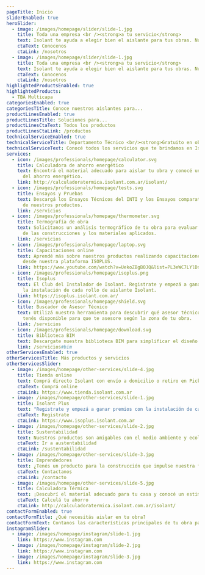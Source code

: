 ```yaml
---
pageTitle: Inicio
sliderEnabled: true
heroSlider:
  - image: /images/homepage/slider/slide-1.jpg
    title: Toda una empresa <br /><strong>a tu servicio</strong>
    text: Isolant te ayuda a elegir bien el aislante para tus obras. Nuestro departamento técnico está listo para responder a todas tus consultas.
    ctaText: Conocenos
    ctaLink: /nosotros
  - image: /images/homepage/slider/slide-1.jpg
    title: Toda una empresa <br /><strong>a tu servicio</strong>
    text: Isolant te ayuda a elegir bien el aislante para tus obras. Nuestro departamento técnico está listo para responder a todas tus consultas.
    ctaText: Conocenos
    ctaLink: /nosotros
highlightedProductsEnabled: true
highlightedProducts:
  - TBA Multicapa
categoriesEnabled: true
categoriesTitle: Conoce nuestros aislantes para...
productLinesEnabled: true
productLinesTitle: Soluciones para...
productLinesCtaText: Todos los productos
productLinesCtaLink: /productos
technicalServiceEnabled: true
technicalServiceTitle: Departamento Técnico <br/><strong>Gratuito en obra</strong>
technicalServiceText: Conocé todos los servicios que te brindamos en Isolant para facilitar tu trabajo en obra.
services:
  - icon: /images/professionals/homepage/calculator.svg
    title: Calculadora de ahorro energético
    text: Encontrá el material adecuado para aislar tu obra y conocé un estimado
      del ahorro energético.
    link: http://calculadoratermica.isolant.com.ar/isolant/
  - icon: /images/professionals/homepage/tests.svg
    title: Ensayos y Pruebas
    text: Descargá los Ensayos Técnicos del INTI y los Ensayos comparativos internos
      de nuestros productos.
    link: /servicios
  - icon: /images/professionals/homepage/thermometer.svg
    title: Termografía de obra
    text: Solicitanos un análisis termográfico de tu obra para evaluar el comportamiento
      de las construcciones y los materiales aplicados.
    link: /servicios
  - icon: /images/professionals/homepage/laptop.svg
    title: Capacitaciones online
    text: Aprendé más sobre nuestros productos realizando capacitaciones online
      desde nuestra plataforma ISOPLUS.
    link: https://www.youtube.com/watch?v=UekoZBgBOJQ&list=PL3eWC7LYlDsNSb17-ylqL8UFfk5DJu1Ft
  - icon: /images/professionals/homepage/isoplus.png
    title: Isoplus
    text: El Club del Instalador de Isolant. Registrate y empezá a ganar premios con
      la instalación de cada rollo de aislante Isolant.
    link: https://isoplus.isolant.com.ar/
  - icon: /images/professionals/homepage/shield.svg
    title: Buscador de Asesor Técnico
    text: Utilizá nuestra herramienta para descubrir qué asesor técnico Isolant
      tenés disponible para que te asesore según la zona de tu obra.
    link: /servicios
  - icon: /images/professionals/homepage/download.svg
    title: Biblioteca BIM
    text: Descargate nuestra biblioteca BIM para simplificar el diseño y presupuesto de tus proyectos.
    link: /servicios#bim
otherServicesEnabled: true
otherServicesTitle: Más productos y servicios
otherServicesSlider:
  - image: /images/homepage/other-services/slide-4.jpg
    title: Tienda online
    text: Comprá directo Isolant con envío a domicilio o retiro en Pick up points.
    ctaText: Comprá online
    ctaLink: https://www.tienda.isolant.com.ar
  - image: /images/homepage/other-services/slide-1.jpg
    title: Isolant Plus
    text: "Registrate y empezá a ganar premios con la instalación de cada rollo de aislante Isolant: ¡Es fácil y gratis!"
    ctaText: Registrate
    ctaLink: https://www.isoplus.isolant.com.ar
  - image: /images/homepage/other-services/slide-2.jpg
    title: Sustentabilidad
    text: Nuestros productos son amigables con el medio ambiente y ecológicos. Conocé más debajo.
    ctaText: Ir a austentabilidad
    ctaLink: /sustentabilidad
  - image: /images/homepage/other-services/slide-3.jpg
    title: Emprendedores
    text: ¿Tenés un producto para la construcción que impulse nuestra filosofía de Triple Impacto? Escribinos!
    ctaText: Contactanos
    ctaLink: /contacto
  - image: /images/homepage/other-services/slide-5.jpg
    title: Calculadora Térmica
    text: ¡Descubrí el material adecuado para tu casa y conocé un estimado de lo que vas a ahorrarte!
    ctaText: Calculá tu ahorro
    ctaLink: http://calculadoratermica.isolant.com.ar/isolant/
contactFormEnabled: true
contactFormTitle: ¿Qué necesitás aislar en tu obra?
contactFormText: Contanos las características principales de tu obra para que podamos recomendarte el mejor aislante.
instagramSlider:
  - image: /images/homepage/instagram/slide-1.jpg
    link: https://www.instagram.com
  - image: /images/homepage/instagram/slide-2.jpg
    link: https://www.instagram.com
  - image: /images/homepage/instagram/slide-3.jpg
    link: https://www.instagram.com
---
```

